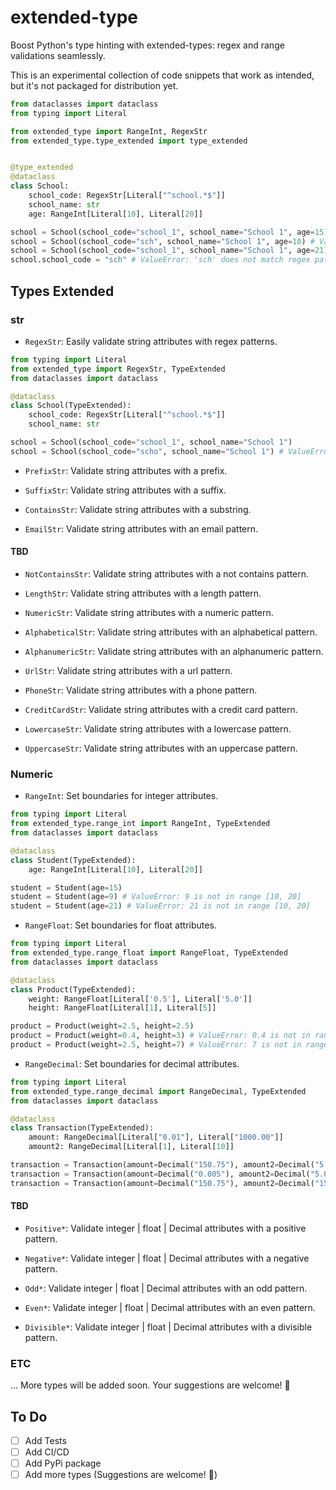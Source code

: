 # extended-type

Boost Python's type hinting with extended-types: regex and range validations seamlessly.

This is an experimental collection of code snippets that work as intended, but it's not packaged for distribution yet.

```python
from dataclasses import dataclass
from typing import Literal

from extended_type import RangeInt, RegexStr
from extended_type.type_extended import type_extended


@type_extended
@dataclass
class School:
    school_code: RegexStr[Literal["^school.*$"]]
    school_name: str
    age: RangeInt[Literal[10], Literal[20]]

school = School(school_code="school_1", school_name="School 1", age=15) # okay
school = School(school_code="sch", school_name="School 1", age=10) # ValueError: 'sch' does not match regex pattern '^school.*$'
school = School(school_code="school_1", school_name="School 1", age=21) # ValueError: 21 is not in range [10, 20]
school.school_code = "sch" # ValueError: 'sch' does not match regex pattern '^school.*$'
```

## Types Extended

### str

- `RegexStr`: Easily validate string attributes with regex patterns.

```python
from typing import Literal
from extended_type import RegexStr, TypeExtended
from dataclasses import dataclass

@dataclass
class School(TypeExtended):
    school_code: RegexStr[Literal["^school.*$"]]
    school_name: str

school = School(school_code="school_1", school_name="School 1")
school = School(school_code="scho", school_name="School 1") # ValueError: 'scho' does not match regex pattern '^school.*$'
```

- `PrefixStr`: Validate string attributes with a prefix.

- `SuffixStr`: Validate string attributes with a suffix.

- `ContainsStr`: Validate string attributes with a substring.

- `EmailStr`: Validate string attributes with an email pattern.

#### TBD

- `NotContainsStr`: Validate string attributes with a not contains pattern.

- `LengthStr`: Validate string attributes with a length pattern.

- `NumericStr`: Validate string attributes with a numeric pattern.

- `AlphabeticalStr`: Validate string attributes with an alphabetical pattern.

- `AlphanumericStr`: Validate string attributes with an alphanumeric pattern.

- `UrlStr`: Validate string attributes with a url pattern.

- `PhoneStr`: Validate string attributes with a phone pattern.

- `CreditCardStr`: Validate string attributes with a credit card pattern.

- `LowercaseStr`: Validate string attributes with a lowercase pattern.

- `UppercaseStr`: Validate string attributes with an uppercase pattern.

### Numeric

- `RangeInt`: Set boundaries for integer attributes.

```python
from typing import Literal
from extended_type.range_int import RangeInt, TypeExtended
from dataclasses import dataclass

@dataclass
class Student(TypeExtended):
    age: RangeInt[Literal[10], Literal[20]]

student = Student(age=15)
student = Student(age=9) # ValueError: 9 is not in range [10, 20]
student = Student(age=21) # ValueError: 21 is not in range [10, 20]
```

- `RangeFloat`: Set boundaries for float attributes.

```python
from typing import Literal
from extended_type.range_float import RangeFloat, TypeExtended
from dataclasses import dataclass

@dataclass
class Product(TypeExtended):
    weight: RangeFloat[Literal['0.5'], Literal['5.0']]
    height: RangeFloat[Literal[1], Literal[5]]

product = Product(weight=2.5, height=2.5)
product = Product(weight=0.4, height=3) # ValueError: 0.4 is not in range [0.5, 5.0]
product = Product(weight=2.5, height=7) # ValueError: 7 is not in range [1.0, 5.0]
```

- `RangeDecimal`: Set boundaries for decimal attributes.

```python
from typing import Literal
from extended_type.range_decimal import RangeDecimal, TypeExtended
from dataclasses import dataclass

@dataclass
class Transaction(TypeExtended):
    amount: RangeDecimal[Literal["0.01"], Literal["1000.00"]]
    amount2: RangeDecimal[Literal[1], Literal[10]]

transaction = Transaction(amount=Decimal("150.75"), amount2=Decimal("5.0"))
transaction = Transaction(amount=Decimal("0.005"), amount2=Decimal("5.0")) # ValueError: 0.005 is not in range [0.01, 1000.00]
transaction = Transaction(amount=Decimal("150.75"), amount2=Decimal("15")) # ValueError: 15 is not in range [1, 10]
```

#### TBD

- `Positive*`: Validate integer | float | Decimal attributes with a positive pattern.

- `Negative*`: Validate integer | float | Decimal attributes with a negative pattern.

- `Odd*`: Validate integer | float | Decimal attributes with an odd pattern.

- `Even*`: Validate integer | float | Decimal attributes with an even pattern.

- `Divisible*`: Validate integer | float | Decimal attributes with a divisible pattern.

### ETC

... More types will be added soon.
Your suggestions are welcome! 🎉

## To Do

- [ ] Add Tests
- [ ] Add CI/CD
- [ ] Add PyPi package
- [ ] Add more types (Suggestions are welcome! 🎉)
